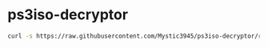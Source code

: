 # ps3iso-decryptor
```bash
curl -s https://raw.githubusercontent.com/Mystic3945/ps3iso-decryptor/refs/heads/main/ps3iso-decryptor-setup.sh | bash
